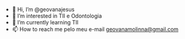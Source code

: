 - 👋 Hi, I’m @geovanajesus
- 👀 I’m interested in  TII e Odontologia  
- 🌱 I’m currently learning  TII
- 📫 How to reach me  pelo meu e-mail geovanamolinna@gmail.com

<!---
geovanajesus/geovanajesus is a ✨ special ✨ repository because its `README.md` (this file) appears on your GitHub profile.
You can click the Preview link to take a look at your changes.
--->
